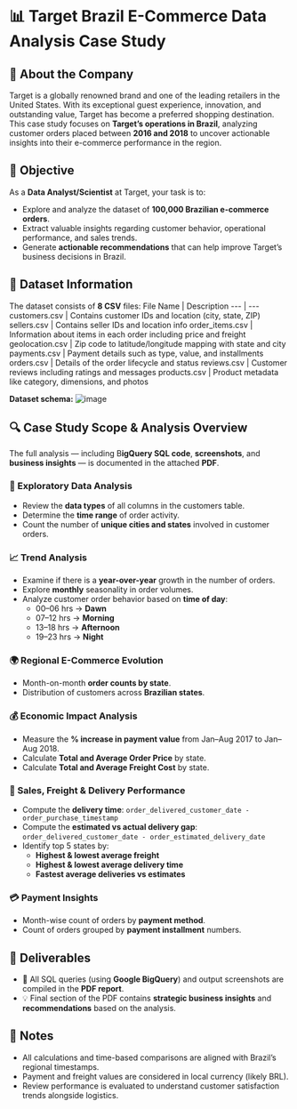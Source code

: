 # 📊 Target Brazil E-Commerce Data Analysis Case Study
## 🏢 About the Company
Target is a globally renowned brand and one of the leading retailers in the United States. With its exceptional guest experience, innovation, and outstanding value, Target has become a preferred shopping destination. This case study focuses on **Target’s operations in Brazil**, analyzing customer orders placed between **2016 and 2018** to uncover actionable insights into their e-commerce performance in the region.

## 🧾 Objective
As a **Data Analyst/Scientist** at Target, your task is to:
* Explore and analyze the dataset of **100,000 Brazilian e-commerce orders**.
* Extract valuable insights regarding customer behavior, operational performance, and sales trends.
* Generate **actionable recommendations** that can help improve Target’s business decisions in Brazil.

## 📂 Dataset Information
The dataset consists of **8 CSV** files:
File Name | Description 
--- | --- 
customers.csv | Contains customer IDs and location (city, state, ZIP)
sellers.csv | Contains seller IDs and location info
order_items.csv | Information about items in each order including price and freight
geolocation.csv | Zip code to latitude/longitude mapping with state and city
payments.csv | Payment details such as type, value, and installments
orders.csv | Details of the order lifecycle and status
reviews.csv | Customer reviews including ratings and messages
products.csv | Product metadata like category, dimensions, and photos

**Dataset schema:**
![image](https://github.com/user-attachments/assets/3c6671fb-5a5d-4542-85ec-3654b359fe66)

## 🔍 Case Study Scope & Analysis Overview
The full analysis — including B**igQuery SQL code**, **screenshots**, and **business insights** — is documented in the attached **PDF**.

### 📌 Exploratory Data Analysis
* Review the **data types** of all columns in the customers table.
* Determine the **time range** of order activity.
* Count the number of **unique cities and states** involved in customer orders.

### 📈 Trend Analysis
* Examine if there is a **year-over-year** growth in the number of orders.
* Explore **monthly** seasonality in order volumes.
* Analyze customer order behavior based on **time of day**:
  * 00–06 hrs → **Dawn**
  * 07–12 hrs → **Morning**
  * 13–18 hrs → **Afternoon**
  * 19–23 hrs → **Night**

### 🌍 Regional E-Commerce Evolution
* Month-on-month **order counts by state**.
* Distribution of customers across **Brazilian states**.

### 💰 Economic Impact Analysis
* Measure the **% increase in payment value** from Jan–Aug 2017 to Jan–Aug 2018.
* Calculate **Total and Average Order Price** by state.
* Calculate **Total and Average Freight Cost** by state.

### 🚚 Sales, Freight & Delivery Performance
* Compute the **delivery time**: `order_delivered_customer_date - order_purchase_timestamp`
* Compute the **estimated vs actual delivery gap**: `order_delivered_customer_date - order_estimated_delivery_date`
* Identify top 5 states by:
  * **Highest & lowest average freight**
  * **Highest & lowest average delivery time**
  * **Fastest average deliveries vs estimates**

### 💳 Payment Insights
* Month-wise count of orders by **payment method**.
* Count of orders grouped by **payment installment** numbers.

## 📎 Deliverables
* 📄 All SQL queries (using **Google BigQuery**) and output screenshots are compiled in the **PDF report**.
* 💡 Final section of the PDF contains **strategic business insights** and **recommendations** based on the analysis.

## 📌 Notes
* All calculations and time-based comparisons are aligned with Brazil’s regional timestamps.
* Payment and freight values are considered in local currency (likely BRL).
* Review performance is evaluated to understand customer satisfaction trends alongside logistics.
